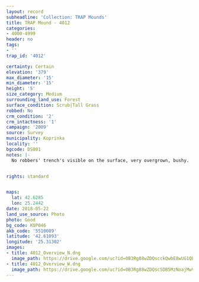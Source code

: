 ```yaml
---
layout: record
subheadline: 'Collection: TRAP Mounds'
title: TRAP Mound - 4012
categories:
- 4000-4999
header: no
tags:
- ''
trap_id: '4012'

certainty: Certain
elevation: '379'
max_diameter: '15'
min_diameter: '15'
height: '5'
size_category: Medium
surrounding_land_use: Forest
surface_condition: Scrub|Tall Grass
robbed: No
crm_condition: '2'
crm_intactness: '1'
campaign: '2009'
source: Survey
municipality: Koprinka
locality: ''
bgcode: DS001
notes: |-
  No robbers' trench's visible on the surface, very overgrown, bushy.


rights: standard


maps:
  lat: 42.6285
  lon: 25.2442
date: 2018-05-22
land_use_source: Photo
photo: Good
bg_code: КОР046
akb_code: '5510089'
latitude: '42.61093'
longitude: '25.31302'
images:
- title: 4012_Overview_N.dng
  image_path: https://drive.google.com/uc?id=0B3Rg88wZDQscckQwbE8wUG1QbVk
- title: 4012_Overview_W.dng
  image_path: https://drive.google.com/uc?id=0B3Rg88wZDQscSDB5MzNoajMwVGs
---
```

